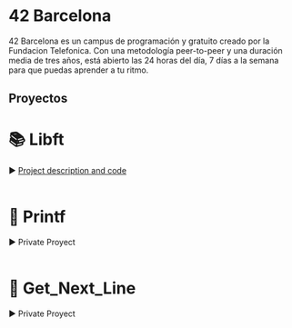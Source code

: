<h1> 42 Barcelona </h1>

42 Barcelona es un campus de programación y gratuito creado por la Fundacion Telefonica.
Con una metodología peer-to-peer y una duración media de tres años, está abierto las 24 horas del día, 7 días a la semana para que puedas aprender a tu ritmo.

## Proyectos

# 📚 Libft 
► [Project description and code](https://github.com/roaxen/42_Libft)
<br>
<br>
# 📝 Printf 
► Private Proyect
<br>
<br>
# 📖 Get_Next_Line 
► Private Proyect
<br>
<br>
